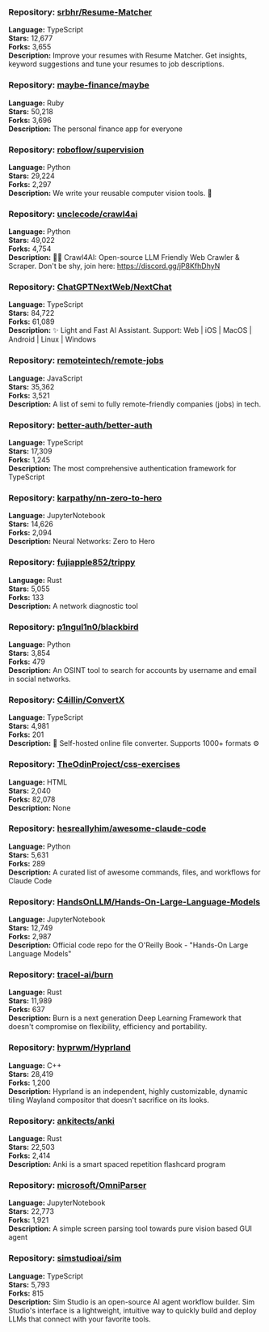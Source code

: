 ### **Repository:** [srbhr/Resume-Matcher](https://github.com/srbhr/Resume-Matcher)

**Language:** TypeScript  
**Stars:** 12,677  
**Forks:** 3,655  
**Description:** Improve your resumes with Resume Matcher. Get insights, keyword suggestions and tune your resumes to job descriptions.

### **Repository:** [maybe-finance/maybe](https://github.com/maybe-finance/maybe)

**Language:** Ruby  
**Stars:** 50,218  
**Forks:** 3,696  
**Description:** The personal finance app for everyone

### **Repository:** [roboflow/supervision](https://github.com/roboflow/supervision)

**Language:** Python  
**Stars:** 29,224  
**Forks:** 2,297  
**Description:** We write your reusable computer vision tools. 💜

### **Repository:** [unclecode/crawl4ai](https://github.com/unclecode/crawl4ai)

**Language:** Python  
**Stars:** 49,022  
**Forks:** 4,754  
**Description:** 🚀🤖 Crawl4AI: Open-source LLM Friendly Web Crawler & Scraper. Don't be shy, join here: https://discord.gg/jP8KfhDhyN

### **Repository:** [ChatGPTNextWeb/NextChat](https://github.com/ChatGPTNextWeb/NextChat)

**Language:** TypeScript  
**Stars:** 84,722  
**Forks:** 61,089  
**Description:** ✨ Light and Fast AI Assistant. Support: Web | iOS | MacOS | Android | Linux | Windows

### **Repository:** [remoteintech/remote-jobs](https://github.com/remoteintech/remote-jobs)

**Language:** JavaScript  
**Stars:** 35,362  
**Forks:** 3,521  
**Description:** A list of semi to fully remote-friendly companies (jobs) in tech.

### **Repository:** [better-auth/better-auth](https://github.com/better-auth/better-auth)

**Language:** TypeScript  
**Stars:** 17,309  
**Forks:** 1,245  
**Description:** The most comprehensive authentication framework for TypeScript

### **Repository:** [karpathy/nn-zero-to-hero](https://github.com/karpathy/nn-zero-to-hero)

**Language:** JupyterNotebook  
**Stars:** 14,626  
**Forks:** 2,094  
**Description:** Neural Networks: Zero to Hero

### **Repository:** [fujiapple852/trippy](https://github.com/fujiapple852/trippy)

**Language:** Rust  
**Stars:** 5,055  
**Forks:** 133  
**Description:** A network diagnostic tool

### **Repository:** [p1ngul1n0/blackbird](https://github.com/p1ngul1n0/blackbird)

**Language:** Python  
**Stars:** 3,854  
**Forks:** 479  
**Description:** An OSINT tool to search for accounts by username and email in social networks.

### **Repository:** [C4illin/ConvertX](https://github.com/C4illin/ConvertX)

**Language:** TypeScript  
**Stars:** 4,981  
**Forks:** 201  
**Description:** 💾 Self-hosted online file converter. Supports 1000+ formats ⚙️

### **Repository:** [TheOdinProject/css-exercises](https://github.com/TheOdinProject/css-exercises)

**Language:** HTML  
**Stars:** 2,040  
**Forks:** 82,078  
**Description:** None

### **Repository:** [hesreallyhim/awesome-claude-code](https://github.com/hesreallyhim/awesome-claude-code)

**Language:** Python  
**Stars:** 5,631  
**Forks:** 289  
**Description:** A curated list of awesome commands, files, and workflows for Claude Code

### **Repository:** [HandsOnLLM/Hands-On-Large-Language-Models](https://github.com/HandsOnLLM/Hands-On-Large-Language-Models)

**Language:** JupyterNotebook  
**Stars:** 12,749  
**Forks:** 2,987  
**Description:** Official code repo for the O'Reilly Book - "Hands-On Large Language Models"

### **Repository:** [tracel-ai/burn](https://github.com/tracel-ai/burn)

**Language:** Rust  
**Stars:** 11,989  
**Forks:** 637  
**Description:** Burn is a next generation Deep Learning Framework that doesn't compromise on flexibility, efficiency and portability.

### **Repository:** [hyprwm/Hyprland](https://github.com/hyprwm/Hyprland)

**Language:** C++  
**Stars:** 28,419  
**Forks:** 1,200  
**Description:** Hyprland is an independent, highly customizable, dynamic tiling Wayland compositor that doesn't sacrifice on its looks.

### **Repository:** [ankitects/anki](https://github.com/ankitects/anki)

**Language:** Rust  
**Stars:** 22,503  
**Forks:** 2,414  
**Description:** Anki is a smart spaced repetition flashcard program

### **Repository:** [microsoft/OmniParser](https://github.com/microsoft/OmniParser)

**Language:** JupyterNotebook  
**Stars:** 22,773  
**Forks:** 1,921  
**Description:** A simple screen parsing tool towards pure vision based GUI agent

### **Repository:** [simstudioai/sim](https://github.com/simstudioai/sim)

**Language:** TypeScript  
**Stars:** 5,793  
**Forks:** 815  
**Description:** Sim Studio is an open-source AI agent workflow builder. Sim Studio's interface is a lightweight, intuitive way to quickly build and deploy LLMs that connect with your favorite tools.

